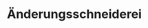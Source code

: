 ---
title: "Änderungsschneiderei"
url: /bonn/aenderungsschneiderei-herzogsfreudenweg/
shop: Wäscherei
---